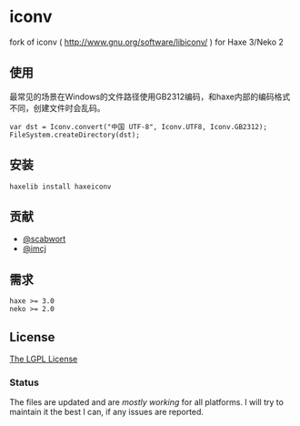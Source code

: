 iconv
========

fork of iconv ( http://www.gnu.org/software/libiconv/ ) for Haxe 3/Neko 2

## 使用

最常见的场景在Windows的文件路径使用GB2312编码，和haxe内部的编码格式不同，创建文件时会乱码。

    var dst = Iconv.convert("中国 UTF-8", Iconv.UTF8, Iconv.GB2312);
    FileSystem.createDirectory(dst);

## 安装

    haxelib install haxeiconv

## 贡献

* [@scabwort](https://github.com/scabwort)
* [@imcj](https://github.com/imcj)

## 需求

    haxe >= 3.0
    neko >= 2.0

## License

[The LGPL License](https://github.com/scabwort/haxeiconv/blob/master/LICENSE)

### Status ###
The files are updated and are _mostly working_ for all platforms. I will try to maintain it the best I can, if any issues are reported.

